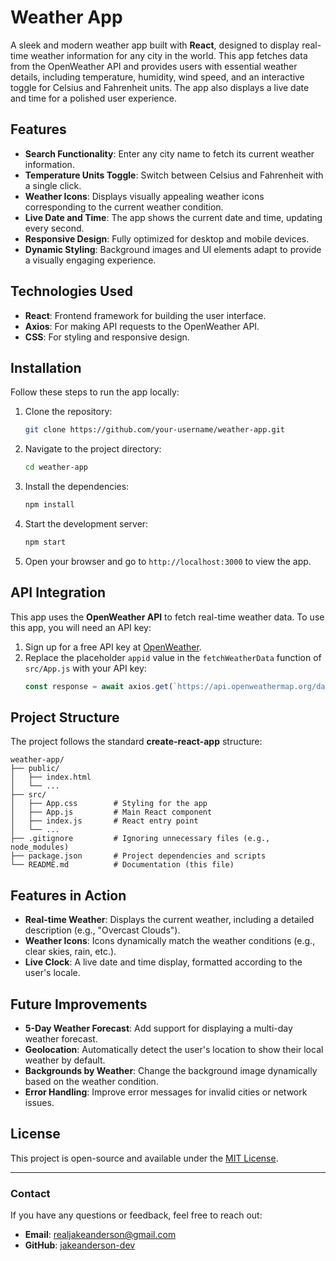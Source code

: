 # Weather App

A sleek and modern weather app built with **React**, designed to display real-time weather information for any city in the world. This app fetches data from the OpenWeather API and provides users with essential weather details, including temperature, humidity, wind speed, and an interactive toggle for Celsius and Fahrenheit units. The app also displays a live date and time for a polished user experience.

## Features

- **Search Functionality**: Enter any city name to fetch its current weather information.
- **Temperature Units Toggle**: Switch between Celsius and Fahrenheit with a single click.
- **Weather Icons**: Displays visually appealing weather icons corresponding to the current weather condition.
- **Live Date and Time**: The app shows the current date and time, updating every second.
- **Responsive Design**: Fully optimized for desktop and mobile devices.
- **Dynamic Styling**: Background images and UI elements adapt to provide a visually engaging experience.

## Technologies Used

- **React**: Frontend framework for building the user interface.
- **Axios**: For making API requests to the OpenWeather API.
- **CSS**: For styling and responsive design.

## Installation

Follow these steps to run the app locally:

1. Clone the repository:
   ```bash
   git clone https://github.com/your-username/weather-app.git
   ```

2. Navigate to the project directory:
   ```bash
   cd weather-app
   ```

3. Install the dependencies:
   ```bash
   npm install
   ```

4. Start the development server:
   ```bash
   npm start
   ```

5. Open your browser and go to `http://localhost:3000` to view the app.

## API Integration

This app uses the **OpenWeather API** to fetch real-time weather data. To use this app, you will need an API key:

1. Sign up for a free API key at [OpenWeather](https://openweathermap.org/api).
2. Replace the placeholder `appid` value in the `fetchWeatherData` function of `src/App.js` with your API key:
   ```javascript
   const response = await axios.get(`https://api.openweathermap.org/data/2.5/weather?q=${city}&appid=YOUR_API_KEY&units=${unit}`);
   ```

## Project Structure

The project follows the standard **create-react-app** structure:

```
weather-app/
├── public/
│   ├── index.html
│   └── ...
├── src/
│   ├── App.css        # Styling for the app
│   ├── App.js         # Main React component
│   ├── index.js       # React entry point
│   └── ...
├── .gitignore         # Ignoring unnecessary files (e.g., node_modules)
├── package.json       # Project dependencies and scripts
└── README.md          # Documentation (this file)
```

## Features in Action

- **Real-time Weather**: Displays the current weather, including a detailed description (e.g., "Overcast Clouds").
- **Weather Icons**: Icons dynamically match the weather conditions (e.g., clear skies, rain, etc.).
- **Live Clock**: A live date and time display, formatted according to the user's locale.

## Future Improvements

- **5-Day Weather Forecast**: Add support for displaying a multi-day weather forecast.
- **Geolocation**: Automatically detect the user's location to show their local weather by default.
- **Backgrounds by Weather**: Change the background image dynamically based on the weather condition.
- **Error Handling**: Improve error messages for invalid cities or network issues.

## License

This project is open-source and available under the [MIT License](https://opensource.org/licenses/MIT).

---

### Contact

If you have any questions or feedback, feel free to reach out:

- **Email**: realjakeanderson@gmail.com
- **GitHub**: [jakeanderson-dev](https://github.com/jakeanderson-dev)


